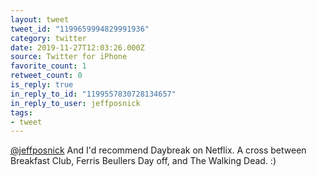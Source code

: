 ```yaml
---
layout: tweet
tweet_id: "1199659994829991936"
category: twitter
date: 2019-11-27T12:03:26.000Z
source: Twitter for iPhone
favorite_count: 1
retweet_count: 0
is_reply: true
in_reply_to_id: "1199557830728134657"
in_reply_to_user: jeffposnick
tags:
- tweet
---
```


[@jeffposnick](https://twitter.com/@jeffposnick) And I'd recommend Daybreak on Netflix. A cross between Breakfast Club, Ferris Beullers Day off, and The Walking Dead. :)
